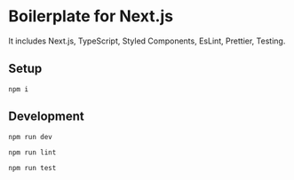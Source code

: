 # Boilerplate for Next.js

It includes Next.js, TypeScript, Styled Components, EsLint, Prettier, Testing.

## Setup

`npm i`

## Development

`npm run dev`

`npm run lint`

`npm run test`
